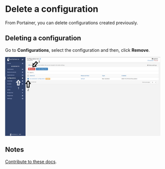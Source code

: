 # Delete a configuration

From Portainer, you can delete configurations created previously.

## Deleting a configuration

Go to <b>Configurations</b>, select the configuration and then, click <b>Remove</b>.

![remove](assets/remove-1.png)

## Notes

[Contribute to these docs](https://github.com/portainer/portainer-docs/blob/master/contributing.md).